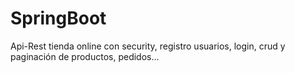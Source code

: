 # SpringBoot
Api-Rest tienda online con security, registro usuarios, login, crud y paginación de productos, pedidos...
